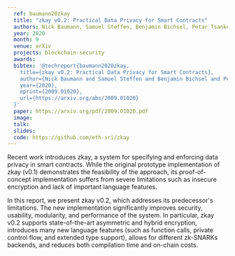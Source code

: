 ```yaml
---
  ref: baumann20zkay
  title: "zkay v0.2: Practical Data Privacy for Smart Contracts"
  authors: Nick Baumann, Samuel Steffen, Benjamin Bichsel, Petar Tsankov, Martin Vechev
  year: 2020
  month: 9
  venue: arXiv
  projects: blockchain-security
  awards:
  bibtex: '@techreport{baumann2020zkay,
    title={zkay v0.2: Practical Data Privacy for Smart Contracts},
    author={Nick Baumann and Samuel Steffen and Benjamin Bichsel and Petar Tsankov and Martin Vechev},
    year={2020},
    eprint={2009.01020},
    url={https://arxiv.org/abs/2009.01020}
  }'
  paper: https://arxiv.org/pdf/2009.01020.pdf
  image: 
  talk:
  slides:
  code: https://github.com/eth-sri/zkay
---
```


Recent work introduces zkay, a system for specifying and enforcing data privacy in smart contracts. While the original prototype implementation of zkay (v0.1) demonstrates the feasibility of the approach, its proof-of-concept implementation suffers from severe limitations such as insecure encryption and lack of important language features.

In this report, we present zkay v0.2, which addresses its predecessor's limitations. The new implementation significantly improves security, usability, modularity, and performance of the system. In particular, zkay v0.2 supports state-of-the-art asymmetric and hybrid encryption, introduces many new language features (such as function calls, private control flow, and extended type support), allows for different zk-SNARKs backends, and reduces both compilation time and on-chain costs.
